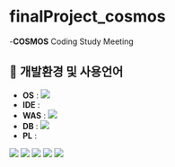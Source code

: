 # finalProject_cosmos

-**COSMOS** Coding Study Meeting

















## 💚 개발환경 및 사용언어
* **OS** : <img src ="https://img.shields.io/badge/Windows-0078D6.svg?&style=for-the-badge&logo=Windows&logoColor=white"/>
* **IDE** : 
* **WAS** : <img src ="https://img.shields.io/badge/Apache Tomcat-F8DC75.svg?&style=for-the-badge&logo=Apache Tomcat&logoColor=white"/>
* **DB** : <img src ="https://img.shields.io/badge/Oracle-F80000.svg?&style=for-the-badge&logo=Oracle&logoColor=white"/>
* **PL** : 
<img src ="https://img.shields.io/badge/Java-007396.svg?&style=for-the-badge&logo=Java&logoColor=white"/>
<img src ="https://img.shields.io/badge/HTML5-E34F26.svg?&style=for-the-badge&logo=HTML5&logoColor=white"/>
<img src ="https://img.shields.io/badge/CSS3-1572B6.svg?&style=for-the-badge&logo=CSS3&logoColor=white"/>
<img src ="https://img.shields.io/badge/JavaScript-F7DF1E.svg?&style=for-the-badge&logo=JavaScript&logoColor=white"/>
<img src ="https://img.shields.io/badge/jQuery-0769AD.svg?&style=for-the-badge&logo=jQuery&logoColor=white"/>
